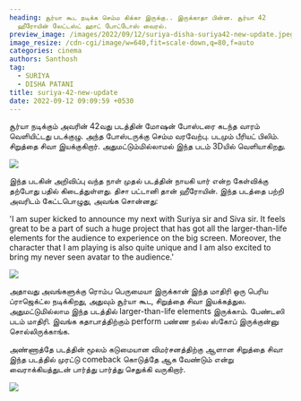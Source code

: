 ```yaml
---
heading: சூர்யா கூட நடிக்க செம்ம கிக்கா இருக்கு.. இருக்காதா பின்ன. சூர்யா 42
  ஹீரோயின் லேட்டஸ்ட் ஹாட் போட்டோஸ் வைரல்.
preview_image: /images/2022/09/12/suriya-disha-suriya42-new-update.jpeg
image_resize: /cdn-cgi/image/w=640,fit=scale-down,q=80,f=auto
categories: cinema
authors: Santhosh
tag:
  - SURIYA
  - DISHA PATANI
title: suriya-42-new-update
date: 2022-09-12 09:09:59 +0530
---
```



சூர்யா நடிக்கும் அவரின் 42வது படத்தின் மோஷன் போஸ்டரை கடந்த வாரம் வெளியிட்டது படக்குழு. அந்த போஸ்டருக்கு செம்ம வரவேற்பு. படமும் பீரியட் பிலிம். சிறுத்தை சிவா இயக்குகிறார். அதுமட்டும்மில்லாமல் இந்த படம் 3Dயில் வெளியாகிறது. 

![](/images/2022/09/12/suriya-disha-herine-update-2.jpeg)

இந்த படகின் அறிவிப்பு வந்த நாள் முதல் படத்தின் நாயகி யார் என்ற கேள்விக்கு தற்போது பதில் கிடைத்துள்ளது. திசா பட்டானி தான் ஹீரோயின். இந்த படத்தை பற்றி அவரிடம் கேட்டபொழுது, அவங்க சொன்னது:

'I am super kicked to announce my next with Suriya sir and Siva sir. It feels great to be a part of such a huge project that has got all the larger-than-life elements for the audience to experience on the big screen. Moreover, the character that I am playing is also quite unique and I am also excited to bring my never seen avatar to the audience.'

![](/images/2022/09/12/suriya-disha-herine-update-1.jpeg)

அதாவது அவங்களுக்கு ரொம்ப பெருமையா இருக்கான் இந்த மாதிரி ஒரு பெரிய ப்ராஜெக்ட்ல நடிக்கிறது, அதுவும் சூர்யா கூட, சிறுத்தை சிவா இயக்கத்துல. அதுமட்டுமில்லாம இந்த படத்தில் larger-than-life elements இருக்காம். பேண்டஸி படம் மாதிரி. இவங்க கதாபாத்திற்கும் perform பண்ண நல்ல ஸ்கோப் இருக்குன்னு சொல்லிருக்காங்க.

அண்ணாத்தே படத்தின் மூலம் கடுமையான விமர்சனத்திற்கு ஆளான சிறுத்தை சிவா இந்த படத்தில் முரட்டு comeback கொடுத்தே ஆக வேண்டும் என்று வைராக்கியத்துடன் பார்த்து பார்த்து செதுக்கி வருகிறார்.

![](/images/2022/09/12/suriya-disha-herine-update.jpeg)